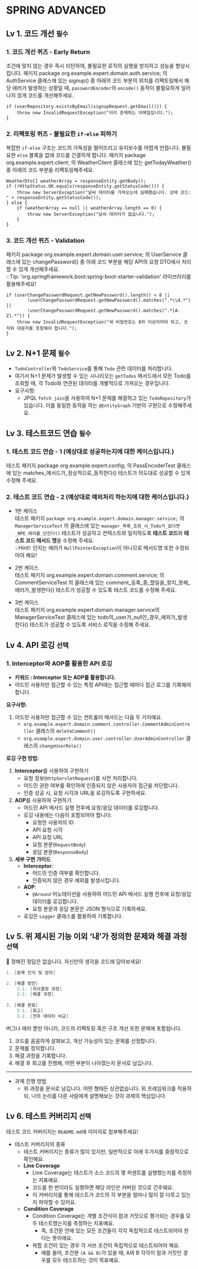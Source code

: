 # SPRING ADVANCED

## Lv 1. 코드 개선 `필수`

### **1. 코드 개선 퀴즈 -** Early Return

조건에 맞지 않는 경우 즉시 리턴하여, 불필요한 로직의 실행을 방지하고 성능을 향상시킵니다. 패키지 package org.example.expert.domain.auth.service; 의 AuthService 클래스에 있는 signup() 중 아래의 코드 부분의 위치를 리팩토링해서 해당 에러가 발생하는 상황일 때, `passwordEncoder`의 `encode()` 동작이 불필요하게 일어나지 않게 코드를 개선해주세요. 

```
if (userRepository.existsByEmail(signupRequest.getEmail())) {
    throw new InvalidRequestException("이미 존재하는 이메일입니다.");
}
```

### **2. 리팩토링 퀴즈 - 불필요한 `if-else` 피하기**

복잡한 `if-else` 구조는 코드의 가독성을 떨어뜨리고 유지보수를 어렵게 만듭니다. 불필요한 `else` 블록을 없애 코드를 간결하게 합니다.
패키지 package org.example.expert.client; 의 WeatherClient 클래스에 있는 getTodayWeather() 중 아래의 코드 부분을 리팩토링해주세요.

```
WeatherDto[] weatherArray = responseEntity.getBody();
if (!HttpStatus.OK.equals(responseEntity.getStatusCode())) {
    throw new ServerException("날씨 데이터를 가져오는데 실패했습니다. 상태 코드: " + responseEntity.getStatusCode());
} else {
    if (weatherArray == null || weatherArray.length == 0) {
        throw new ServerException("날씨 데이터가 없습니다.");
    }
}
```


### **3. 코드 개선 퀴즈 - Validation**
패키지 package org.example.expert.domain.user.service; 의 UserService 클래스에 있는 changePassword() 중 아래 코드 부분을 해당 API의 요청 DTO에서 처리할 수 있게 개선해주세요.  
💡Tip: 'org.springframework.boot:spring-boot-starter-validation' 라이브러리를 활용해주세요!


```
if (userChangePasswordRequest.getNewPassword().length() < 8 ||
        !userChangePasswordRequest.getNewPassword().matches(".*\\d.*") ||
        !userChangePasswordRequest.getNewPassword().matches(".*[A-Z].*")) {
    throw new InvalidRequestException("새 비밀번호는 8자 이상이어야 하고, 숫자와 대문자를 포함해야 합니다.");
}
```



## Lv 2. N+1 문제  `필수`

- `TodoController`와 `TodoService`를 통해 `Todo` 관련 데이터를 처리합니다.
- 여기서 N+1 문제가 발생할 수 있는 시나리오는 `getTodos` 메서드에서 모든 Todo를 조회할 때, 각 Todo와 연관된 데이터를 개별적으로 가져오는 경우입니다.
- 요구사항:
    - JPQL `fetch join`을 사용하여 N+1 문제를 해결하고 있는 `TodoRepository`가 있습니다. 이를 동일한 동작을 하는 `@EntityGraph` 기반의 구현으로 수정해주세요.


## Lv 3. 테스트코드 연습 `필수`

### **1. 테스트 코드 연습 - 1 (예상대로 성공하는지에 대한 케이스입니다.)**

테스트 패키지 package org.example.expert.config; 의 PassEncoderTest 클래스에 있는 matches_메서드가_정상적으로_동작한다() 테스트가 의도대로 성공할 수 있게 수정해 주세요.


### **2. 테스트 코드 연습 - 2 (예상대로 예외처리 하는지에 대한 케이스입니다.)**

- 1번 케이스  
  테스트 패키지 `package org.example.expert.domain.manager.service;` 의 `ManagerServiceTest` 의 클래스에 있는 `manager_목록_조회_시_Todo가_없다면_NPE_에러를_던진다()` 테스트가 성공하고 컨텍스트와 일치하도록 **테스트 코드**와 **테스트 코드 메서드 명**을 수정해 주세요.  
  💡Hint!: 던지는 에러가 `NullPointerException`이 아니므로 메서드명 또한 수정되어야 해요!


- 2번 케이스  
  테스트 패키지 org.example.expert.domain.comment.service; 의 CommentServiceTest 의 클래스에 있는 comment_등록_중_할일을_찾지_못해_에러가_발생한다() 테스트가 성공할 수 있도록 테스트 코드를 수정해 주세요.  


- 3번 케이스  
  테스트 패키지 org.example.expert.domain.manager.service의 ManagerServiceTest 클래스에 있는 todo의_user가_null인_경우_예외가_발생한다() 테스트가 성공할 수 있도록 서비스 로직을 수정해 주세요.


## Lv 4. API 로깅  `선택`
### **1. Interceptor와 AOP를 활용한 API 로깅**

- **키워드 : Interceptor 또는 AOP를 활용합니다.**
- 어드민 사용자만 접근할 수 있는 특정 API에는 접근할 때마다 접근 로그를 기록해야 합니다.

**요구사항:**

1. 어드민 사용자만 접근할 수 있는 컨트롤러 메서드는 다음 두 가지예요.
    - `org.example.expert.domain.comment.controller.CommentAdminController` 클래스의 `deleteComment()`
    - `org.example.expert.domain.user.controller.UserAdminController` 클래스의 `changeUserRole()`  



**로깅 구현 방법:**
1. **Interceptor**를 사용하여 구현하기
    - 요청 정보(`HttpServletRequest`)를 사전 처리합니다.
    - 어드민 권한 여부를 확인하여 인증되지 않은 사용자의 접근을 차단합니다.
    - 인증 성공 시, 요청 시각과 URL을 로깅하도록 구현하세요.
2. **AOP**를 사용하여 구현하기
    - 어드민 API 메서드 실행 전후에 요청/응답 데이터를 로깅합니다.
    - 로깅 내용에는 다음이 포함되어야 합니다:
        - 요청한 사용자의 ID
        - API 요청 시각
        - API 요청 URL
        - 요청 본문(`RequestBody`)
        - 응답 본문(`ResponseBody`)
3. **세부 구현 가이드**
    - **Interceptor**:
        - 어드민 인증 여부를 확인합니다.
        - 인증되지 않은 경우 예외를 발생시킵니다.
    - **AOP**:
        - `@Around` 어노테이션을 사용하여 어드민 API 메서드 실행 전후에 요청/응답 데이터를 로깅합니다.
        - 요청 본문과 응답 본문은 JSON 형식으로 기록하세요.
    - 로깅은 `Logger` 클래스를 활용하여 기록합니다.

## Lv 5. 위 제시된 기능 이외 ‘내’가 정의한 문제와 해결 과정 `선택`

📌 정해진 정답은 없습니다. 자신만의 생각을 코드에 담아보세요!


```java
1. [문제 인식 및 정의]

2. [해결 방안]
	2-1. [의사결정 과정]
	2-2. [해결 과정]
	
3. [해결 완료]
	3-1. [회고]
	3-2. [전후 데이터 비교]
```


버그나 에러 뿐만 아니라, 코드의 리팩토링 혹은 구조 개선 또한 문제에 포함됩니다.

1. 코드를 꼼꼼하게 살펴보고, 개선 가능성이 있는 문제를 선정합니다.
2. 문제를 정의합니다.
3. 해결 과정을 기록합니다.
4. 해결 후 회고를 진행해, 어떤 부분이 나아졌는지 문서로 남깁니다.

---

- 과제 진행 방법
    - 위 과정을 문서로 남깁니다. 어떤 형태든 상관없습니다. 위 프레임워크를 적용하되, 나의 논리를 다른 사람에게 설명해보는 것이 과제의 핵심입니다.


## Lv 6. 테스트 커버리지 `선택`

테스트 코드 커버리지는 `README.md`에 이미지로 첨부해주세요!

- 테스트 커버리지의 종류
    - 테스트 커버리지는 종류가 많이 있지만, 일반적으로 아래 두가지를 중점적으로 확인해요.
    - **Line Coverage**
        - Line Coverage는 테스트가 소스 코드의 몇 퍼센트를 실행했는지를 측정하는 지표예요.
        - 코드를 한 번이라도 실행하면 해당 라인은 커버된 것으로 간주돼요.
        - 이 커버리지를 통해 테스트가 코드의 각 부분을 얼마나 많이 잘 다루고 있는지 파악할 수 있어요.
    - **Condition Coverage**
        - Condition Coverage는 개별 조건식이 참과 거짓으로 평가되는 경우를 모두 테스트했는지를 측정하는 지표예요.
            - 즉, 조건문 안에 있는 모든 조건들이 각각 독립적으로 테스트되어야 한다는 뜻이에요.
        - 복합 조건이 있는 경우 각 서브 조건이 독립적으로 테스트되어야 해요.
            - 예를 들어, 조건문 `(A && B)`가 있을 때, A와 B 각각이 참과 거짓인 경우를 모두 테스트하는 것이 목표예요.